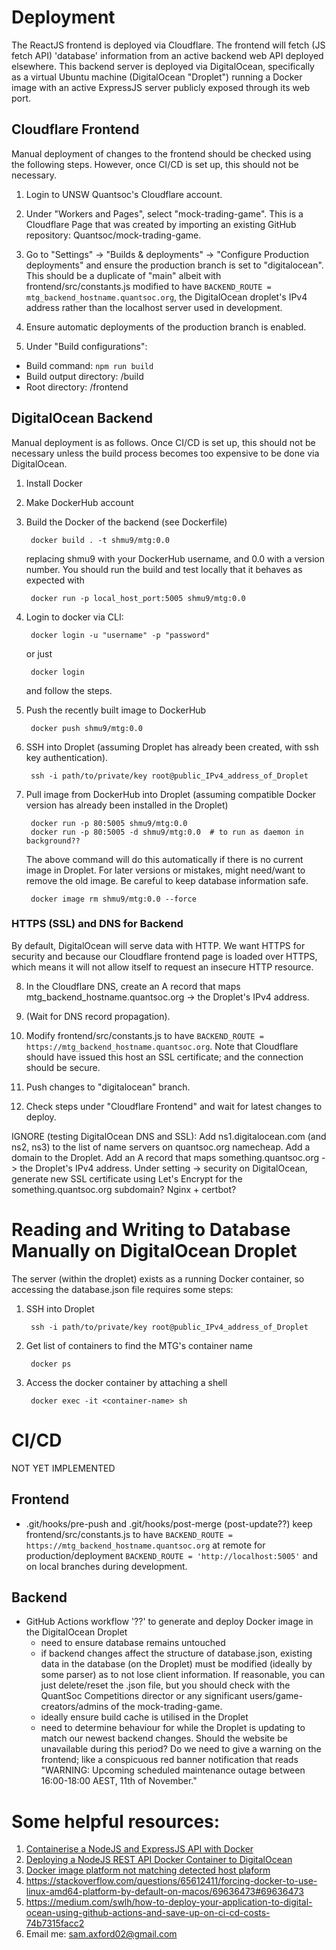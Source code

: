 # Deployment
The ReactJS frontend is deployed via Cloudflare. The frontend will fetch (JS fetch API) 'database' information from an active backend web API deployed elsewhere.
This backend server is deployed via DigitalOcean, specifically as a virtual Ubuntu machine (DigitalOcean "Droplet") running a Docker image with an active ExpressJS 
server publicly exposed through its web port.

## Cloudflare Frontend
Manual deployment of changes to the frontend should be checked using the following steps. However, once CI/CD is set up, this should not be necessary.
1. Login to UNSW Quantsoc's Cloudflare account.

2. Under "Workers and Pages", select "mock-trading-game". This is a Cloudflare Page that was created by importing an existing GitHub repository: Quantsoc/mock-trading-game.

3. Go to "Settings" -> "Builds & deployments" -> "Configure Production deployments" and ensure the production branch is set to "digitalocean". This should be a duplicate of 
"main" albeit with frontend/src/constants.js modified to have ```BACKEND_ROUTE = mtg_backend_hostname.quantsoc.org```, the DigitalOcean droplet's IPv4 address rather
than the localhost server used in development.

4. Ensure automatic deployments of the production branch is enabled.

5. Under "Build configurations":
- Build command: ```npm run build```
- Build output directory: /build
- Root directory: /frontend 

## DigitalOcean Backend
Manual deployment is as follows. Once CI/CD is set up, this should not be necessary unless the build process becomes too expensive to be done via DigitalOcean.
1. Install Docker

2. Make DockerHub account

3. Build the Docker of the backend (see Dockerfile)

        docker build . -t shmu9/mtg:0.0
    replacing shmu9 with your DockerHub username, and 0.0 with a version number. You should run the build and test locally that it behaves as expected with

        docker run -p local_host_port:5005 shmu9/mtg:0.0

4. Login to docker via CLI:

        docker login -u "username" -p "password"

    or just

        docker login
    and follow the steps.

5. Push the recently built image to DockerHub

        docker push shmu9/mtg:0.0

6. SSH into Droplet (assuming Droplet has already been created, with ssh key authentication).

        ssh -i path/to/private/key root@public_IPv4_address_of_Droplet

7. Pull image from DockerHub into Droplet (assuming compatible Docker version has already been installed in the Droplet)

        docker run -p 80:5005 shmu9/mtg:0.0
        docker run -p 80:5005 -d shmu9/mtg:0.0  # to run as daemon in background??
    The above command will do this automatically if there is no current image in Droplet.
    For later versions or mistakes, might need/want to remove the old image. Be careful to keep database information safe.

        docker image rm shmu9/mtg:0.0 --force

### HTTPS (SSL) and DNS for Backend
By default, DigitalOcean will serve data with HTTP. We want HTTPS for security and because our Cloudflare frontend page is
loaded over HTTPS, which means it will not allow itself to request an insecure HTTP resource.

8. In the Cloudflare DNS, create an A record that maps mtg_backend_hostname.quantsoc.org -> the Droplet's IPv4 address.

9. (Wait for DNS record propagation).

10. Modify frontend/src/constants.js to have ```BACKEND_ROUTE = https://mtg_backend_hostname.quantsoc.org```. Note that Cloudflare should 
have issued this host an SSL certificate; and the connection should be secure.

11. Push changes to "digitalocean" branch.

12. Check steps under "Cloudflare Frontend" and wait for latest changes to deploy.


IGNORE (testing DigitalOcean DNS and SSL):
    Add ns1.digitalocean.com (and ns2, ns3) to the list of name servers on quantsoc.org namecheap. 
    Add a domain to the Droplet. 
    Add an A record that maps something.quantsoc.org -> the Droplet's IPv4 address.
    Under setting -> security on DigitalOcean, generate new SSL certificate using Let's Encrypt for the something.quantsoc.org subdomain?
    Nginx + certbot?

# Reading and Writing to Database Manually on DigitalOcean Droplet
The server (within the droplet) exists as a running Docker container, so accessing the database.json file requires some steps:
1. SSH into Droplet

        ssh -i path/to/private/key root@public_IPv4_address_of_Droplet

2. Get list of containers to find the MTG's container name

        docker ps

3. Access the docker container by attaching a shell

        docker exec -it <container-name> sh




# CI/CD
NOT YET IMPLEMENTED

## Frontend
- .git/hooks/pre-push and .git/hooks/post-merge (post-update??) keep frontend/src/constants.js to have ```BACKEND_ROUTE = https://mtg_backend_hostname.quantsoc.org```
at remote for production/deployment ```BACKEND_ROUTE = 'http://localhost:5005'``` and on local branches during development.


## Backend
- GitHub Actions workflow '??' to generate and deploy Docker image in the DigitalOcean Droplet
    - need to ensure database remains untouched
    - if backend changes affect the structure of database.json, existing data in the database (on the Droplet) must be modified (ideally by some parser) as to not lose client
    information. If reasonable, you can just delete/reset the .json file, but you should check with the QuantSoc Competitions director or any significant users/game-creators/admins of the mock-trading-game.
    - ideally ensure build cache is utilised in the Droplet
    - need to determine behaviour for while the Droplet is updating to match our newest backend changes. Should the website be unavailable during this period? Do we need to give a warning on 
    the frontend; like a conspicuous red banner notification that reads "WARNING: Upcoming scheduled maintenance outage between 16:00-18:00 AEST, 11th of November."


# Some helpful resources:
1. [Containerise a NodeJS and ExpressJS API with Docker](https://www.youtube.com/watch?v=waKaGikF_Ig&ab_channel=WithChanakya)
2. [Deploying a NodeJS REST API Docker Container to DigitalOcean](https://www.youtube.com/watch?v=RSI3v5YzPbc&ab_channel=WithChanakya)
3. [Docker image platform not matching detected host plaform](https://stackoverflow.com/questions/72152446/warning-the-requested-images-platform-linux-amd64-does-not-match-the-detecte)
4. https://stackoverflow.com/questions/65612411/forcing-docker-to-use-linux-amd64-platform-by-default-on-macos/69636473#69636473 
5. https://medium.com/swlh/how-to-deploy-your-application-to-digital-ocean-using-github-actions-and-save-up-on-ci-cd-costs-74b7315facc2
6. Email me: sam.axford02@gmail.com
